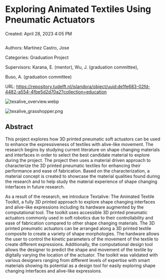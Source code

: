# Exploring Animated Textiles Using Pneumatic Actuators

Created: April 28, 2023 4:05 PM

```{tags} 3D-Printing, Simulation
```

Authors: Martínez Castro, Jose

Categories: Graduation Project

Supervisors: Karana, E. (mentor), Wu, J. (graduation committee), 

Buso, A. (graduation committee)

URL: https://repository.tudelft.nl/islandora/object/uuid:de1fe683-02fd-4482-a554-4fbe5d2d70a2?collection=education

![texalive_overview.webp](texalive_overview.webp)

![texalive_grasshopper.png](texalive_grasshopper.png)

## Abstract

This project explores how 3D printed pneumatic soft actuators can be used to enhance the expressiveness of textiles with alive-like movement. The research begins by studying current literature on shape changing materials and interfaces in order to select the best candidate material to explore during the project. The project then uses a material driven approach to characterize the 3D printed pneumatic textiles for enhancing their performance and ease of fabrication. Based on the characterization, a material concept is created to showcase the material qualities found during the research and to help study the material experience of shape changing interfaces in future research.

As a result of the research, we introduce Textalive: The Animated Textile Toolkit, a fully 3D printed approach to explore shape changing interfaces and alive-like expressions including its hardware augmented by the computational tool. The toolkit uses accessible 3D printed pneumatic actuators commonly used in soft robotics due to their controllability and ease of fabrication compared to other shape changing materials. The 3D printed pneumatic actuators can be arranged along a 3D printed textile composite to create a variety of shape morphologies. The hardware allows the user to control the kinetic parameters of the movement of the textile to create different expressions. Additionally, the computational design tool allows the designer to predict the shape and movement of the textile by digitally varying the location of the actuator. The toolkit was validated with various designers ranging from different levels of expertise with smart materials showing its potential as a design tool for easily exploring shape changing interfaces and alive-like expressions.